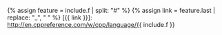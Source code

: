 {% assign feature = include.f | split: "#" %}
{% assign link = feature.last | replace: "_", " " %}
[{{ link }}]: http://en.cppreference.com/w/cpp/language/{{ include.f }}
